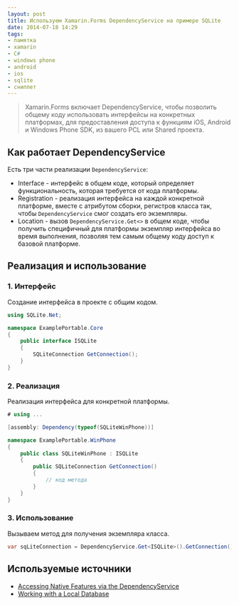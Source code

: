 ```yaml
---
layout: post
title: Используем Xamarin.Forms DependencyService на примере SQLite
date: 2014-07-18 14:29
tags:
- памятка
- xamarin
- C#
- windows phone
- android
- ios
- sqlite
- сниппет
---
```


> Xamarin.Forms включает DependencyService, чтобы позволить общему коду использовать интерфейсы на конкретных платформах, для предоставления доступа к функциям iOS, Android и Windows Phone SDK, из вашего PCL или Shared проекта.

## Как работает DependencyService

Есть три части реализации `DependencyService`:

* Interface - интерфейс в общем коде, который определяет функциональность, которая требуется от кода платформы.
* Registration - реализация интерфейса на каждой конкретной платформе, вместе с атрибутом сборки, регистров класса так, чтобы `DependencyService` смог создать его экземпляры.
* Location - вызов `DependencyService.Get<>` в общем коде, чтобы получить специфичный для платформы экземпляр интерфейса во время выполнения, позволяя тем самым общему коду доступ к базовой платформе.

## Реализация и использование

### 1. Интерфейс

Создание интерфейса в проекте с общим кодом.

```csharp
using SQLite.Net;

namespace ExamplePortable.Core
{
	public interface ISQLite
	{
		SQLiteConnection GetConnection();
	}
}
```

### 2. Реализация

Реализация интерфейса для конкретной платформы.

```csharp
# using ...

[assembly: Dependency(typeof(SQLiteWinPhone))]

namespace ExamplePortable.WinPhone
{
	public class SQLiteWinPhone : ISQLite
	{
		public SQLiteConnection GetConnection()
		{
			// код метода
		}
	}
}
```

### 3. Использование

Вызываем метод для получения экземпляра класса.

```csharp
var sqLiteConnection = DependencyService.Get<ISQLite>().GetConnection();
```

## Используемые источники

* [Accessing Native Features via the DependencyService](http://wz2.ru/lfmp)
* [Working with a Local Database](http://wz2.ru/lfmo)
